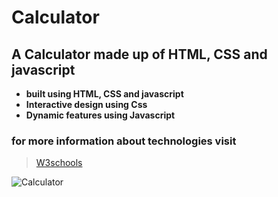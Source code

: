 # Calculator
## A Calculator made up of HTML, CSS and javascript
* **built using HTML, CSS and javascript**
* **Interactive design using Css**
* **Dynamic features using Javascript**

### for more information about technologies visit
> [W3schools](http://w3schools.com)

![Calculator]('media/calculator.png')
